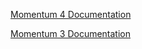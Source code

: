 [Momentum 4 Documentation](web-momo4/index "Momentum 4 Documentation")

[Momentum 3 Documentation](web-ref/index "Momentum 3 Documentation")